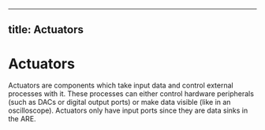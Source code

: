   

---
title: Actuators
---

# Actuators

Actuators are components which take input data and control external processes with it. These processes can either control hardware peripherals (such as DACs or digital output ports) or make data visible (like in an oscilloscope). Actuators only have input ports since they are data sinks in the ARE.